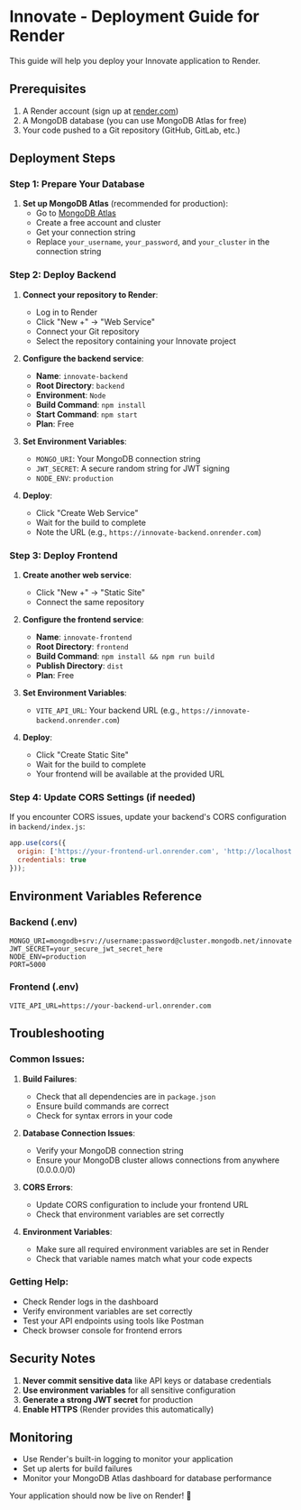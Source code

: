 # Innovate - Deployment Guide for Render

This guide will help you deploy your Innovate application to Render.

## Prerequisites

1. A Render account (sign up at [render.com](https://render.com))
2. A MongoDB database (you can use MongoDB Atlas for free)
3. Your code pushed to a Git repository (GitHub, GitLab, etc.)

## Deployment Steps

### Step 1: Prepare Your Database

1. **Set up MongoDB Atlas** (recommended for production):
   - Go to [MongoDB Atlas](https://www.mongodb.com/atlas)
   - Create a free account and cluster
   - Get your connection string
   - Replace `your_username`, `your_password`, and `your_cluster` in the connection string

### Step 2: Deploy Backend

1. **Connect your repository to Render**:
   - Log in to Render
   - Click "New +" → "Web Service"
   - Connect your Git repository
   - Select the repository containing your Innovate project

2. **Configure the backend service**:
   - **Name**: `innovate-backend`
   - **Root Directory**: `backend`
   - **Environment**: `Node`
   - **Build Command**: `npm install`
   - **Start Command**: `npm start`
   - **Plan**: Free

3. **Set Environment Variables**:
   - `MONGO_URI`: Your MongoDB connection string
   - `JWT_SECRET`: A secure random string for JWT signing
   - `NODE_ENV`: `production`

4. **Deploy**:
   - Click "Create Web Service"
   - Wait for the build to complete
   - Note the URL (e.g., `https://innovate-backend.onrender.com`)

### Step 3: Deploy Frontend

1. **Create another web service**:
   - Click "New +" → "Static Site"
   - Connect the same repository

2. **Configure the frontend service**:
   - **Name**: `innovate-frontend`
   - **Root Directory**: `frontend`
   - **Build Command**: `npm install && npm run build`
   - **Publish Directory**: `dist`
   - **Plan**: Free

3. **Set Environment Variables**:
   - `VITE_API_URL`: Your backend URL (e.g., `https://innovate-backend.onrender.com`)

4. **Deploy**:
   - Click "Create Static Site"
   - Wait for the build to complete
   - Your frontend will be available at the provided URL

### Step 4: Update CORS Settings (if needed)

If you encounter CORS issues, update your backend's CORS configuration in `backend/index.js`:

```javascript
app.use(cors({
  origin: ['https://your-frontend-url.onrender.com', 'http://localhost:3000'],
  credentials: true
}));
```

## Environment Variables Reference

### Backend (.env)
```
MONGO_URI=mongodb+srv://username:password@cluster.mongodb.net/innovate
JWT_SECRET=your_secure_jwt_secret_here
NODE_ENV=production
PORT=5000
```

### Frontend (.env)
```
VITE_API_URL=https://your-backend-url.onrender.com
```

## Troubleshooting

### Common Issues:

1. **Build Failures**:
   - Check that all dependencies are in `package.json`
   - Ensure build commands are correct
   - Check for syntax errors in your code

2. **Database Connection Issues**:
   - Verify your MongoDB connection string
   - Ensure your MongoDB cluster allows connections from anywhere (0.0.0.0/0)

3. **CORS Errors**:
   - Update CORS configuration to include your frontend URL
   - Check that environment variables are set correctly

4. **Environment Variables**:
   - Make sure all required environment variables are set in Render
   - Check that variable names match what your code expects

### Getting Help:

- Check Render logs in the dashboard
- Verify environment variables are set correctly
- Test your API endpoints using tools like Postman
- Check browser console for frontend errors

## Security Notes

1. **Never commit sensitive data** like API keys or database credentials
2. **Use environment variables** for all sensitive configuration
3. **Generate a strong JWT secret** for production
4. **Enable HTTPS** (Render provides this automatically)

## Monitoring

- Use Render's built-in logging to monitor your application
- Set up alerts for build failures
- Monitor your MongoDB Atlas dashboard for database performance

Your application should now be live on Render! 🚀 